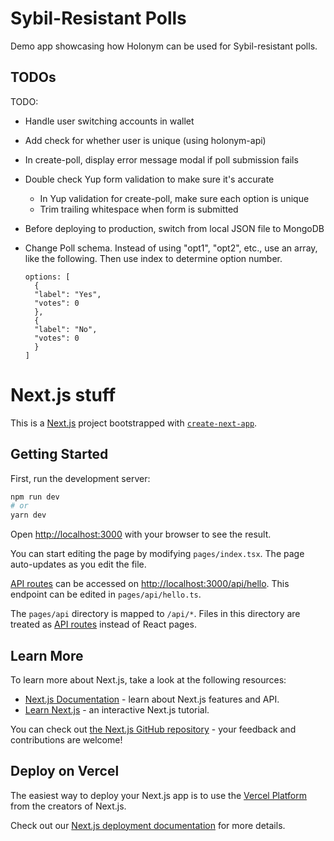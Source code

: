 # Sybil-Resistant Polls

Demo app showcasing how Holonym can be used for Sybil-resistant polls.

## TODOs

TODO:

- Handle user switching accounts in wallet
- Add check for whether user is unique (using holonym-api)
- In create-poll, display error message modal if poll submission fails
- Double check Yup form validation to make sure it's accurate
  - In Yup validation for create-poll, make sure each option is unique
  - Trim trailing whitespace when form is submitted
- Before deploying to production, switch from local JSON file to MongoDB
- Change Poll schema. Instead of using "opt1", "opt2", etc., use an array, like the
  following. Then use index to determine option number.

      options: [
        {
        "label": "Yes",
        "votes": 0
        },
        {
        "label": "No",
        "votes": 0
        }
      ]

# Next.js stuff

This is a [Next.js](https://nextjs.org/) project bootstrapped with [`create-next-app`](https://github.com/vercel/next.js/tree/canary/packages/create-next-app).

## Getting Started

First, run the development server:

```bash
npm run dev
# or
yarn dev
```

Open [http://localhost:3000](http://localhost:3000) with your browser to see the result.

You can start editing the page by modifying `pages/index.tsx`. The page auto-updates as you edit the file.

[API routes](https://nextjs.org/docs/api-routes/introduction) can be accessed on [http://localhost:3000/api/hello](http://localhost:3000/api/hello). This endpoint can be edited in `pages/api/hello.ts`.

The `pages/api` directory is mapped to `/api/*`. Files in this directory are treated as [API routes](https://nextjs.org/docs/api-routes/introduction) instead of React pages.

## Learn More

To learn more about Next.js, take a look at the following resources:

- [Next.js Documentation](https://nextjs.org/docs) - learn about Next.js features and API.
- [Learn Next.js](https://nextjs.org/learn) - an interactive Next.js tutorial.

You can check out [the Next.js GitHub repository](https://github.com/vercel/next.js/) - your feedback and contributions are welcome!

## Deploy on Vercel

The easiest way to deploy your Next.js app is to use the [Vercel Platform](https://vercel.com/new?utm_medium=default-template&filter=next.js&utm_source=create-next-app&utm_campaign=create-next-app-readme) from the creators of Next.js.

Check out our [Next.js deployment documentation](https://nextjs.org/docs/deployment) for more details.

